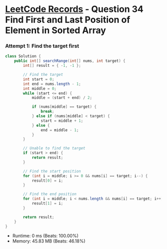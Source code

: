 # [LeetCode Records](../../README.md) - Question 34 Find First and Last Position of Element in Sorted Array

### Attempt 1: Find the target first
```java
class Solution {
    public int[] searchRange(int[] nums, int target) {
        int[] result = { -1, -1 };

        // Find the target
        int start = 0;
        int end = nums.length - 1;
        int middle = 0;
        while (start <= end) {
            middle = (start + end) / 2;

            if (nums[middle] == target) {
                break;
            } else if (nums[middle] < target) {
                start = middle + 1;
            } else {
                end = middle - 1;
            }
        }

        // Unable to find the target
        if (start > end) {
            return result;
        }

        // Find the start position
        for (int i = middle; i >= 0 && nums[i] == target; i--) {
            result[0] = i;
        }

        // Find the end position
        for (int i = middle; i < nums.length && nums[i] == target; i++) {
            result[1] = i;
        }

        return result;
    }
}
```
- Runtime: 0 ms (Beats: 100.00%)
- Memory: 45.83 MB (Beats: 46.18%)

<br>
